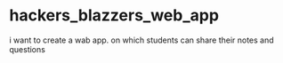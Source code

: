 # hackers_blazzers_web_app
i want to create a wab app.
on which students can share their notes and questions

